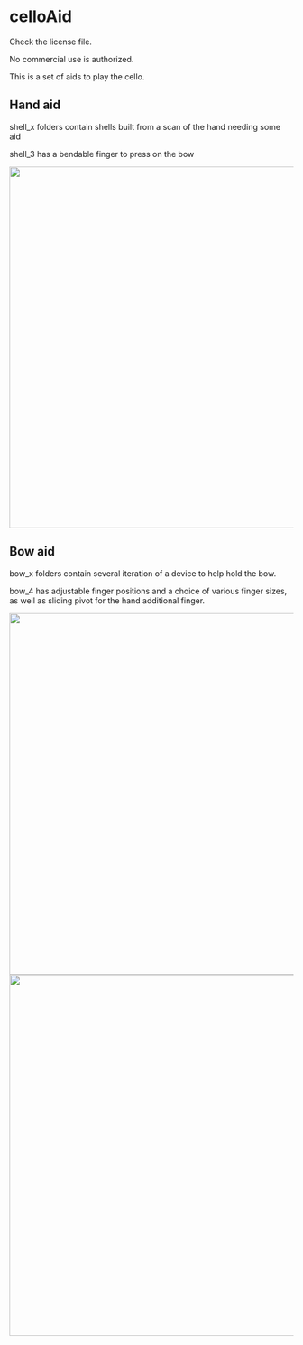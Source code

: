 # celloAid


Check the license file.

No commercial use is authorized.

This is a set of aids to play the cello.

## Hand aid

shell_x folders contain shells built from a scan of the hand needing some aid

shell_3 has a bendable finger to press on the bow

<img src="https://github.com/user-attachments/assets/3a33f8ac-eb4f-4817-83a4-ca99fccc9928" width="640px">


## Bow aid

bow_x folders contain several iteration of a device to help hold the bow.

bow_4 has adjustable finger positions and a choice of various finger sizes, as well as sliding pivot for the hand additional finger.

<img src="https://github.com/user-attachments/assets/0542f275-237b-4e93-a34a-2e01e5b5d7b0" width="640px">

<img src="https://github.com/user-attachments/assets/7dd08972-4e73-4a83-beb7-b480ff32ac18" width="640px">
